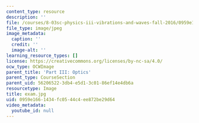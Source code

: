 ```yaml
---
content_type: resource
description: ''
file: /courses/8-03sc-physics-iii-vibrations-and-waves-fall-2016/0959e1661434fc0544c4ee872be29d64_exam.jpg
file_type: image/jpeg
image_metadata:
  caption: ''
  credit: ''
  image-alt: ''
learning_resource_types: []
license: https://creativecommons.org/licenses/by-nc-sa/4.0/
ocw_type: OCWImage
parent_title: 'Part III: Optics'
parent_type: CourseSection
parent_uid: 56206522-3db4-e5d1-3c01-86ef14e4db6a
resourcetype: Image
title: exam.jpg
uid: 0959e166-1434-fc05-44c4-ee872be29d64
video_metadata:
  youtube_id: null
---
```

